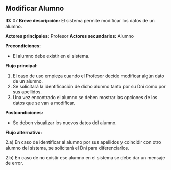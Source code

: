 ## Modificar Alumno
**ID:** 07
**Breve descripción:** El sistema permite modificar los datos de un alumno.

**Actores principales:** Profesor
**Actores secundarios:** Alumno

**Precondiciones:**
  * El alumno debe existir en el sistema.

**Flujo principal:**
  1. El caso de uso empieza cuando el Profesor decide modificar algún dato de un alumno.
  2. Se solicitará la identificación de dicho alumno tanto por su Dni como por sus apellidos.
  3. Una vez encontrado el alumno se deben mostrar las opciones de los datos que se van a modificar.

**Postcondiciones:**
  * Se deben visualizar los nuevos datos del alumno.

**Flujo alternativo:**

  2.a) En caso de identificar al alumno por sus apellidos y coincidir con otro alumno del sistema, se solicitará el Dni para diferenciarlos.

  2.b) En caso de no existir ese alumno en el sistema se debe dar un mensaje de error.
